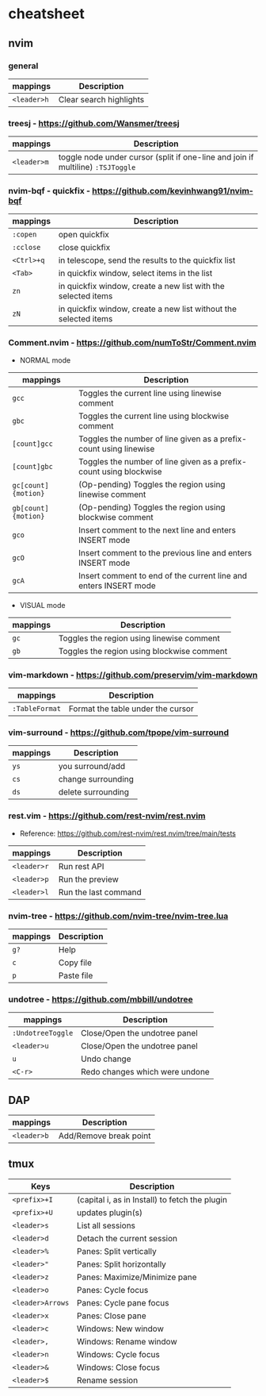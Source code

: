 # cheatsheet

## nvim

### general

| mappings    | Description             |
|-------------|-------------------------|
| `<leader>h` | Clear search highlights |



### treesj - https://github.com/Wansmer/treesj

| mappings    | Description                                                                     |
|-------------|---------------------------------------------------------------------------------|
| `<leader>m` | toggle node under cursor (split if one-line and join if multiline) `:TSJToggle` |


### nvim-bqf - quickfix - https://github.com/kevinhwang91/nvim-bqf

| mappings   | Description                                                      |
|------------|------------------------------------------------------------------|
| `:copen`   | open quickfix                                                    |
| `:cclose`  | close quickfix                                                   |
| `<Ctrl>+q` | in telescope, send the results to the quickfix list              |
| `<Tab>`    | in quickfix window, select items in the list                     |
| `zn`       | in quickfix window, create a new list with the selected items    |
| `zN`       | in quickfix window, create a new list without the selected items |


### Comment.nvim - https://github.com/numToStr/Comment.nvim

- NORMAL mode

| mappings            | Description                                                        |
|---------------------|--------------------------------------------------------------------|
| `gcc`               | Toggles the current line using linewise comment                    |
| `gbc`               | Toggles the current line using blockwise comment                   |
| `[count]gcc`        | Toggles the number of line given as a prefix-count using linewise  |
| `[count]gbc`        | Toggles the number of line given as a prefix-count using blockwise |
| `gc[count]{motion}` | (Op-pending) Toggles the region using linewise comment             |
| `gb[count]{motion}` | (Op-pending) Toggles the region using blockwise comment            |
| `gco`               | Insert comment to the next line and enters INSERT mode             |
| `gcO`               | Insert comment to the previous line and enters INSERT mode         |
| `gcA`               | Insert comment to end of the current line and enters INSERT mode   |

- VISUAL mode

| mappings | Description                                |
|----------|--------------------------------------------|
| `gc`     | Toggles the region using linewise comment  |
| `gb`     | Toggles the region using blockwise comment |


### vim-markdown - https://github.com/preservim/vim-markdown

| mappings       | Description                       |
|----------------|-----------------------------------|
| `:TableFormat` | Format the table under the cursor |



### vim-surround - https://github.com/tpope/vim-surround

| mappings | Description        |
|----------|--------------------|
| `ys`     | you surround/add   |
| `cs`     | change surrounding |
| `ds`     | delete surrounding |


### rest.vim - https://github.com/rest-nvim/rest.nvim

- Reference: https://github.com/rest-nvim/rest.nvim/tree/main/tests

| mappings    | Description          |
|-------------|----------------------|
| `<leader>r` | Run rest API         |
| `<leader>p` | Run the preview      |
| `<leader>l` | Run the last command |


### nvim-tree - https://github.com/nvim-tree/nvim-tree.lua

| mappings | Description |
|----------|-------------|
| `g?`     | Help        |
| `c`      | Copy file   |
| `p`      | Paste file  |


### undotree - https://github.com/mbbill/undotree

| mappings          | Description                    |
|-------------------|--------------------------------|
| `:UndotreeToggle` | Close/Open the undotree panel  |
| `<leader>u`       | Close/Open the undotree panel  |
| `u`               | Undo change                    |
| `<C-r>`           | Redo changes which were undone |


## DAP

| mappings          | Description                    |
|-------------------|--------------------------------|
| `<leader>b`       | Add/Remove break point         |


## tmux


| Keys             | Description                                     |
|------------------|-------------------------------------------------|
| `<prefix>+I`     | (capital i, as in Install) to fetch the plugin  |
| `<prefix>+U`     | updates plugin(s)                               |
| `<leader>s`      | List all sessions                               |
| `<leader>d`      | Detach the current session                      |
| `<leader>%`      | Panes: Split vertically                         |
| `<leader>"`      | Panes: Split horizontally                       |
| `<leader>z`      | Panes: Maximize/Minimize pane                   |
| `<leader>o`      | Panes: Cycle focus                              |
| `<leader>Arrows` | Panes: Cycle pane focus                         |
| `<leader>x`      | Panes: Close pane                               |
| `<leader>c`      | Windows: New window                             |
| `<leader>,`      | Windows: Rename window                          |
| `<leader>n`      | Windows: Cycle focus                            |
| `<leader>&`      | Windows: Close focus                            |
| `<leader>$`      | Rename session                                  |
